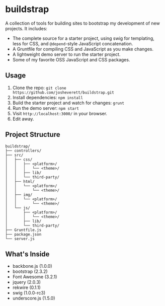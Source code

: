 # buildstrap

A collection of tools for building sites to bootstrap my development of new
projects. It includes:

* The complete source for a starter project, using swig for templating, less for
  CSS, and `@depend`-style JavaScript concatenation.
* A Gruntfile for compiling CSS and JavaScript as you make changes.
* A lightweight demo server to run the starter project.
* Some of my favorite OSS JavaScript and CSS packages.

## Usage

1. Clone the repo: `git clone https://github.com/josheverett/buildstrap.git`
2. Install dependencies: `npm install`
3. Build the starter project and watch for changes: `grunt`
4. Run the demo server: `npm start`
6. Visit `http://localhost:3000/` in your browser.
7. Edit away.

## Project Structure

    buildstrap/
    ├── controllers/
    ├── src/
    │   ├── css/
    │   │   ├── <platform>/
    │   │   │   └── <theme>/
    │   │   ├── lib/
    │   │   └── third-party/
    │   ├── html/
    │   │   └── <platform>/
    │   │       └── <theme>/
    │   ├── img/
    │   │   └── <platform>/
    │   │       └── <theme>/
    │   └── js/
    │       ├── <platform>/
    │       │   └── <theme>/
    │       ├── lib/
    │       └── third-party/
    ├── Gruntfile.js
    ├── package.json
    └── server.js

## What's Inside

* backbone.js (1.0.0)
* bootstrap (2.3.2)
* Font Awesome (3.2.1)
* jquery (2.0.3)
* rekwire (0.1.1)
* swig (1.0.0-rc3)
* underscore.js (1.5.0)
